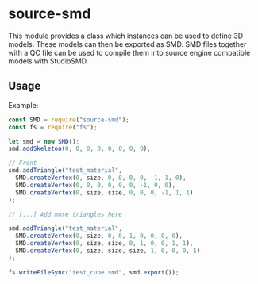 # source-smd
This module provides a class which instances can be used to define 3D models. These models can then be exported as SMD. SMD files together with a QC file can be used to compile them into source engine compatible models with StudioSMD.

## Usage
Example:
```javascript
const SMD = require("source-smd");
const fs = require("fs");

let smd = new SMD();
smd.addSkeleton(0, 0, 0, 0, 0, 0, 0, 0);

// Front
smd.addTriangle("test_material",
  SMD.createVertex(0, size, 0, 0, 0, 0, -1, 1, 0),
  SMD.createVertex(0, 0, 0, 0, 0, 0, -1, 0, 0),
  SMD.createVertex(0, size, size, 0, 0, 0, -1, 1, 1)
);

// [...] Add more triangles here

smd.addTriangle("test_material",
  SMD.createVertex(0, size, 0, 0, 1, 0, 0, 0, 0),
  SMD.createVertex(0, size, size, 0, 1, 0, 0, 1, 1),
  SMD.createVertex(0, size, size, size, 1, 0, 0, 0, 1)
);

fs.writeFileSync("test_cube.smd", smd.export());
```
